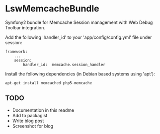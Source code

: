 LswMemcacheBundle
=================

Symfony2 bundle for Memcache Session management with Web Debug Toolbar integration.

Add the following 'handler_id' to your 'app/config/config.yml' file under session:

    framework:
        ...
        session:
            handler_id:  memcache.session_handler

Install the following dependencies (in Debian based systems using 'apt'):

    apt-get install memcached php5-memcache
    

TODO
----

- Documentation in this readme
- Add to packagist
- Write blog post
- Screenshot for blog
